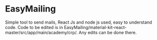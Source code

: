 # EasyMailing
Simple tool to send mails, React Js and node js used, easy to understand code. 
Code to be edited is in EasyMailing/material-kit-react-master/src/app/main/academy/crp/. 
Any edits can be done there. 
